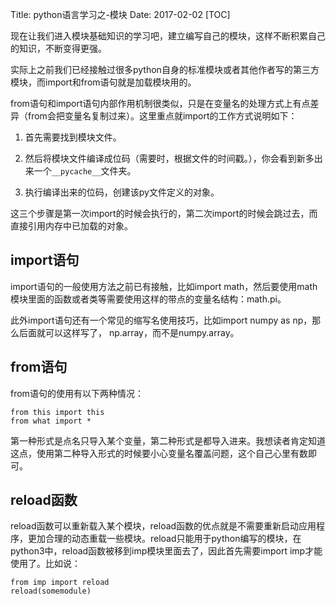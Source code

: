 Title: python语言学习之-模块
Date: 2017-02-02
[TOC]






现在让我们进入模块基础知识的学习吧，建立编写自己的模块，这样不断积累自己的知识，不断变得更强。

实际上之前我们已经接触过很多python自身的标准模块或者其他作者写的第三方模块，而import和from语句就是加载模块用的。

from语句和import语句内部作用机制很类似，只是在变量名的处理方式上有点差异（from会把变量名复制过来）。这里重点就import的工作方式说明如下：

1.  首先需要找到模块文件。

2.  然后将模块文件编译成位码（需要时，根据文件的时间戳。），你会看到新多出来一个`__pycache__`文件夹。

3.  执行编译出来的位码，创建该py文件定义的对象。

这三个步骤是第一次import的时候会执行的，第二次import的时候会跳过去，而直接引用内存中已加载的对象。

## import语句

import语句的一般使用方法之前已有接触，比如import
math，然后要使用math模块里面的函数或者类等需要使用这样的带点的变量名结构：math.pi。

此外import语句还有一个常见的缩写名使用技巧，比如import numpy as
np，那么后面就可以这样写了， np.array，而不是numpy.array。

## from语句

from语句的使用有以下两种情况：

    from this import this
    from what import *

第一种形式是点名只导入某个变量，第二种形式是都导入进来。我想读者肯定知道这点，使用第二种导入形式的时候要小心变量名覆盖问题，这个自己心里有数即可。

## reload函数

reload函数可以重新载入某个模块，reload函数的优点就是不需要重新启动应用程序，更加合理的动态重载一些模块。reload只能用于python编写的模块，在python3中，reload函数被移到imp模块里面去了，因此首先需要import
imp才能使用了。比如说：

    from imp import reload
    reload(somemodule)